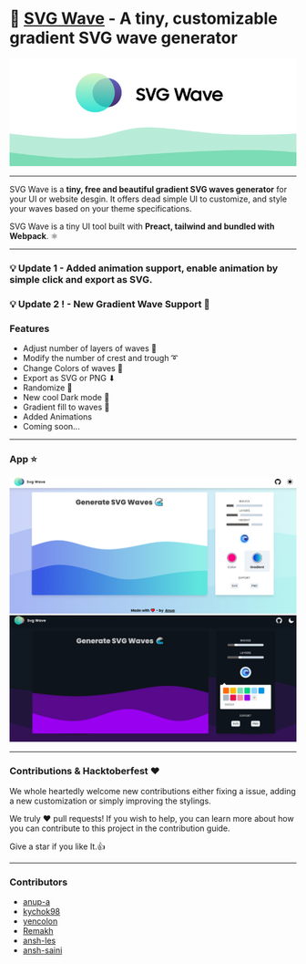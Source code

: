 # 🌊 [SVG Wave](https://www.svgwave.in) - A tiny, customizable gradient SVG wave generator

![](./svgwavecover.png)


----

SVG Wave is a **tiny, free and beautiful gradient SVG waves generator** for your UI or website desgin. It offers dead simple UI to customize, and style your waves based on your theme specifications.

SVG Wave is a tiny UI tool built with **Preact, tailwind and bundled with Webpack**. ⚛

---


### 💡 Update 1 - Added animation support, enable animation by simple click and export as SVG.
### 💡 Update 2 ! - New Gradient Wave Support 🌈

### Features

 - Adjust number of layers of waves 🏢
 - Modify the number of crest and trough ➰
 - Change Colors of waves 🎨
 - Export as SVG or PNG ⬇
 - Randomize 🔁
 - New cool Dark mode 🖤
 - Gradient fill to waves 🌈
 - Added Animations
 - Coming soon...
  

---

### App ⭐
![](updated_svg_wave.png)
![](bg.png)

---

### Contributions & Hacktoberfest ❤

We whole heartedly welcome new contributions either fixing a issue, adding a new customization or simply improving the stylings.

We truly ❤️ pull requests! If you wish to help, you can learn more about how you can contribute to this project in the contribution guide.

Give a star if you like It.👍

---

### Contributors

- [anup-a](https://github.com/anup-a)
- [kychok98](https://github.com/kychok98)
- [yencolon](https://github.com/yencolon)
- [Remakh](https://github.com/Remakh)
- [ansh-les](https://github.com/ansh-les)
- [ansh-saini](https://github.com/ansh-saini)
